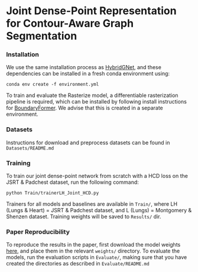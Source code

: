 # Joint Dense-Point Representation for Contour-Aware Graph Segmentation

### Installation 

We use the same installation process as [HybridGNet](https://github.com/ngaggion/HybridGNet), and these dependencies can be installed in a fresh conda environment using:

```conda env create -f environment.yml```

To train and evaluate the Rasterize model, a differentiable rasterization pipeline is required, which can be installed by 
following install instructions for [BoundaryFormer](https://github.com/mlpc-ucsd/BoundaryFormer. 
). We advise that this is created in a separate environment. 

### Datasets

Instructions for download and preprocess datasets can be found in `Datasets/README.md`

### Training

To train our joint dense-point network from scratch with a HCD loss on the JSRT & Padchest dataset, run the following command:

```python Train/trainerLH_Joint_HCD.py```

Trainers for all models and baselines are available in `Train/`, where LH (Lungs & Heart) = JSRT & Padchest dataset, and L (Lungs) = Montgomery & Shenzen dataset.
Training weights will be saved to `Results/` dir. 

### Paper Reproducibility 

To reproduce the results in the paper, first download the model weights [here](https://drive.google.com/drive/folders/1V-Ohw1_EbIr4rBnk7h8OgRpvWE-JeyJ4?usp=sharing), and place them in the relevant `weights/`
directory. To evaluate the models, run the evaluation scripts in `Evaluate/`, making sure that you have created the directories as described in `Evaluate/README.md`

